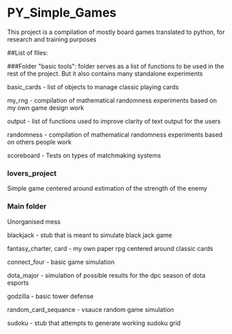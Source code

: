 # PY_Simple_Games
 
This project is a compilation of mostly board games
translated to python, for research and training purposes

##List of files:

###Folder "basic tools":
folder serves as a list of functions to be used in the rest of the project. But it also contains many standalone experiments 

basic_cards - list of objects to manage classic playing cards

my_rng - compilation of mathematical randomness experiments based on my own game design work

output - list of functions used to improve clarity of text output for the users

randomness - compilation of mathematical randomness experiments based on others people work

scoreboard - Tests on types of matchmaking systems

### lovers_project
Simple game centered around estimation of the strength of the enemy

### Main folder
Unorganised mess

blackjack - stub that is meant to simulate black jack game

fantasy_charter, card - my own paper rpg centered around classic cards

connect_four - basic game simulation

dota_major - simulation of possible results for the dpc season of dota esports

godzilla - basic tower defense

random_card_sequance - vsauce random game simulation

sudoku - stub that attempts to generate working sudoku grid
